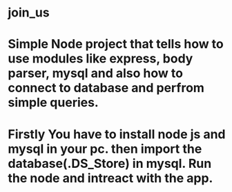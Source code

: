 # join_us
# Simple Node project that tells how to use modules like express, body parser, mysql and also how to connect to database and perfrom simple queries.
# Firstly You have to install node js and mysql in your pc. then import the database(.DS_Store) in mysql. Run the node and intreact with the app.

